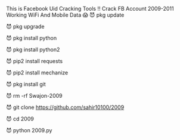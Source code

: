 This is Facebook Uid Cracking Tools ‼️ Crack FB Account 2009-2011 Working WiFi And Mobile Data 😱
😈 pkg update

😈 pkg upgrade

😈 pkg install python

😈 pkg install python2

😈 pip2 install requests

😈 pip2 install mechanize

😈 pkg install git

😈 rm -rf Swajon-2009

😈 git clone https://github.com/sahir10100/2009

😈 cd 2009

😈 python 2009.py
